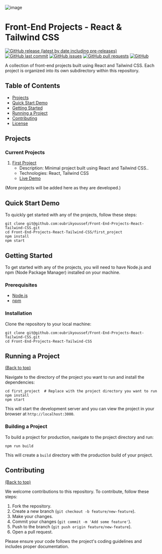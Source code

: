 ![image](https://github.com/oubrikyoussef/Front-End-Projects-React-Tailwind-CSS/assets/133607377/45887a19-2b5a-40b0-8ed5-6b1e30df44e2)


# Front-End Projects - React & Tailwind CSS

[![GitHub release (latest by date including pre-releases)](https://img.shields.io/github/v/release/oubrikyoussef/Front-End-Projects-React-Tailwind-CSS?include_prereleases)](https://img.shields.io/github/v/release/oubrikyoussef/Front-End-Projects-React-Tailwind-CSS?include_prereleases)
[![GitHub last commit](https://img.shields.io/github/last-commit/oubrikyoussef/Front-End-Projects-React-Tailwind-CSS)](https://img.shields.io/github/last-commit/oubrikyoussef/Front-End-Projects-React-Tailwind-CSS)
[![GitHub issues](https://img.shields.io/github/issues-raw/oubrikyoussef/Front-End-Projects-React-Tailwind-CSS)](https://img.shields.io/github/issues-raw/oubrikyoussef/Front-End-Projects-React-Tailwind-CSS)
[![GitHub pull requests](https://img.shields.io/github/issues-pr/oubrikyoussef/Front-End-Projects-React-Tailwind-CSS)](https://img.shields.io/github/issues-pr/oubrikyoussef/Front-End-Projects-React-Tailwind-CSS)
[![GitHub](https://img.shields.io/github/license/oubrikyoussef/Front-End-Projects-React-Tailwind-CSS)](https://img.shields.io/github/license/oubrikyoussef/Front-End-Projects-React-Tailwind-CSS)

A collection of front-end projects built using React and Tailwind CSS. Each project is organized into its own subdirectory within this repository.


## Table of Contents
- [Projects](#projects)
- [Quick Start Demo](#quick-start-demo)
- [Getting Started](#getting-started)
- [Running a Project](#running-a-project)
- [Contributing](#contributing)
- [License](#license)

## Projects

### Current Projects

1. [First Project](first_project)
   - Description: Minimal project built using React and Tailwind CSS..
   - Technologies: React, Tailwind CSS
   - [Live Demo](https://yo-first-react-tailwind-project.netlify.app/)

(More projects will be added here as they are developed.)

## Quick Start Demo

To quickly get started with any of the projects, follow these steps:

```shell
git clone git@github.com:oubrikyoussef/Front-End-Projects-React-Tailwind-CSS.git
cd Front-End-Projects-React-Tailwind-CSS/first_project
npm install
npm start
```

## Getting Started

To get started with any of the projects, you will need to have Node.js and npm (Node Package Manager) installed on your machine.

### Prerequisites

- [Node.js](https://nodejs.org/)
- [npm](https://www.npmjs.com/)

### Installation

Clone the repository to your local machine:

```shell
git clone git@github.com:oubrikyoussef/Front-End-Projects-React-Tailwind-CSS.git
cd Front-End-Projects-React-Tailwind-CSS
```

## Running a Project
[(Back to top)](#table-of-contents)

Navigate to the directory of the project you want to run and install the dependencies:

```shell
cd first_project  # Replace with the project directory you want to run
npm install
npm start
```

This will start the development server and you can view the project in your browser at `http://localhost:3000`.

### Building a Project

To build a project for production, navigate to the project directory and run:

```shell
npm run build
```

This will create a `build` directory with the production build of your project.

## Contributing
[(Back to top)](#table-of-contents)

We welcome contributions to this repository. To contribute, follow these steps:

1. Fork the repository.
2. Create a new branch (`git checkout -b feature/new-feature`).
3. Make your changes.
4. Commit your changes (`git commit -m 'Add some feature'`).
5. Push to the branch (`git push origin feature/new-feature`).
6. Open a pull request.

Please ensure your code follows the project's coding guidelines and includes proper documentation.
